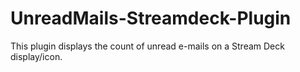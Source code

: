# UnreadMails-Streamdeck-Plugin
This plugin displays the count of unread e-mails on a Stream Deck display/icon.
